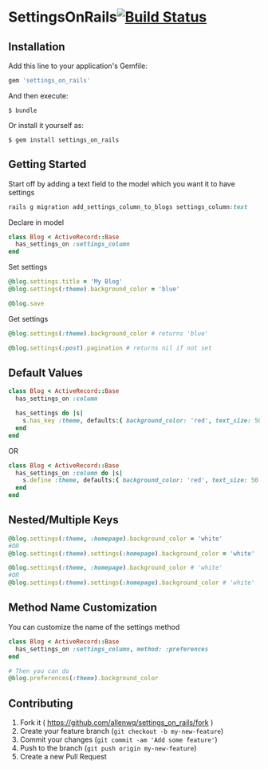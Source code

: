 # SettingsOnRails[![Build Status](https://travis-ci.org/allenwq/settings_on_rails.svg?branch=master)](https://travis-ci.org/allenwq/settings_on_rails)


## Installation

Add this line to your application's Gemfile:

```ruby
gem 'settings_on_rails'
```

And then execute:

    $ bundle

Or install it yourself as:

    $ gem install settings_on_rails

## Getting Started

Start off by adding a text field to the model which you want it to have settings
```ruby
rails g migration add_settings_column_to_blogs settings_column:text

```

Declare in model
```ruby
class Blog < ActiveRecord::Base
  has_settings_on :settings_column
end
```

Set settings
```ruby
@blog.settings.title = 'My Blog'
@blog.settings(:theme).background_color = 'blue'

@blog.save
```

Get settings
```ruby
@blog.settings(:theme).background_color # returns 'blue'

@blog.settings(:post).pagination # returns nil if not set

```

## Default Values

```ruby
class Blog < ActiveRecord::Base
  has_settings_on :column

  has_settings do |s|
    s.has_key :theme, defaults:{ background_color: 'red', text_size: 50 }
  end
end
```
OR
```ruby
class Blog < ActiveRecord::Base
  has_settings_on :column do |s|
    s.define :theme, defaults:{ background_color: 'red', text_size: 50 }
  end
end
```

## Nested/Multiple Keys


```ruby
@blog.settings(:theme, :homepage).background_color = 'white'
#OR
@blog.settings(:theme).settings(:homepage).background_color = 'white'

@blog.settings(:theme, :homepage).background_color # 'white'
#OR
@blog.settings(:theme).settings(:homepage).background_color # 'white'
```

## Method Name Customization
You can customize the name of the settings method
```ruby
class Blog < ActiveRecord::Base
  has_settings_on :settings_column, method: :preferences
end

# Then you can do
@blog.preferences(:theme).background_color
```

## Contributing

1. Fork it ( https://github.com/allenwq/settings_on_rails/fork )
2. Create your feature branch (`git checkout -b my-new-feature`)
3. Commit your changes (`git commit -am 'Add some feature'`)
4. Push to the branch (`git push origin my-new-feature`)
5. Create a new Pull Request
